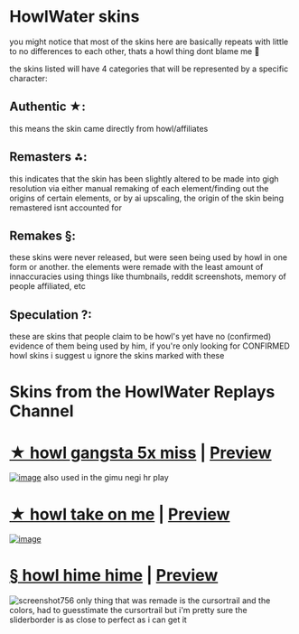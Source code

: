 # HowlWater skins

you might notice that most of the skins here are basically repeats with little to no differences to each other, thats a howl thing dont blame me 🤷

the skins listed will have 4 categories that will be represented by a specific character: 
## Authentic ★: 
this means the skin came directly from howl/affiliates

## Remasters ⁂: 
this indicates that the skin has been slightly altered to be made into gigh resolution via either manual remaking of each element/finding out the origins of certain elements, or by ai upscaling, the origin of the skin being remastered isnt accounted for

## Remakes §:
these skins were never released, but were seen being used by howl in one form or another. the elements were remade with the least amount of innaccuracies using things like thumbnails, reddit screenshots, memory of people affiliated, etc

## Speculation ?:
these are skins that people claim to be howl's yet have no (confirmed) evidence of them being used by him, if you're only looking for CONFIRMED howl skins i suggest u ignore the skins marked with these

# Skins from the HowlWater Replays Channel

# [★ howl gangsta 5x miss](linkthinghklaswdjlkfhg) | [Preview](https://www.youtube.com/watch?v=GHpWsJ-XMaA)
[![image](https://github.com/nymphiaosu/howlwater-skins/assets/117044049/fc663fcc-14d2-433f-b36e-0b69df570d8b)](linksdfh)
also used in the gimu negi hr play

# [★ howl take on me](link) | [Preview](https://www.youtube.com/watch?v=TIxqM2xwAXM)
[![image](https://github.com/nymphiaosu/howlwater-skins/assets/117044049/ee04e9fa-46d2-46f7-bb3b-aa57f9a90b14)](linkdfsgikjh)


# [§ howl hime hime](link) | [Preview](https://www.youtube.com/watch?v=Hp6ZPuTWC1k)
![screenshot756](https://github.com/nymphiaosu/howlwater-skins/assets/117044049/a160fe8b-1807-438b-9a93-7946bd7744ca)
only thing that was remade is the cursortrail and the colors, had to guesstimate the cursortrail but i'm pretty sure the sliderborder is as close to perfect as i can get it





